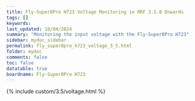 ```yaml
---
title: Fly-Super8Pro H723 Voltage Monitoring in RRF 3.5.0 Onwards
tags: []
keywords: 
last_updated: 10/04/2024
summary: "Monitoring the input voltage with the Fly-Super8Pro H723"
sidebar: mydoc_sidebar
permalink: fly_super8pro_h723_voltage_3_5.html
folder: mydoc
comments: false
toc: false
datatable: true
boardname: Fly-Super8Pro H723
---
```


{% include custom/3.5/voltage.html %}  
